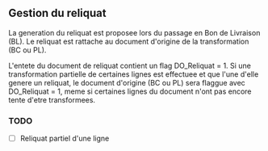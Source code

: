 ## Gestion du reliquat

La generation du reliquat est proposee lors du passage en Bon de Livraison (BL). Le reliquat est rattache au document d'origine de la transformation (BC ou PL).

L'entete du document de reliquat contient un flag DO_Reliquat = 1. Si une transformation partielle de certaines lignes est effectuee et que l'une d'elle genere un reliquat, le document d'origine (BC ou PL) sera flaggue avec DO_Reliquat = 1, meme si certaines lignes du document n'ont pas encore tente d'etre transformees.

### TODO
- [ ] Reliquat partiel d'une ligne
